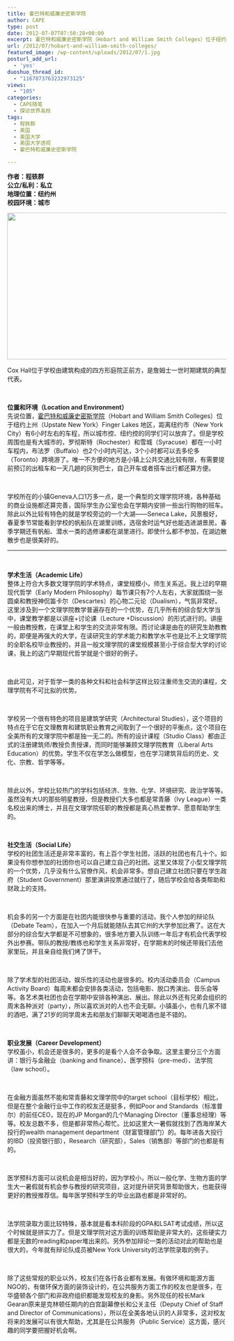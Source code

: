 ```yaml
---
title: 霍巴特和威廉史密斯学院
author: CAPE
type: post
date: 2012-07-07T07:50:28+00:00
excerpt: 霍巴特和威廉史密斯学院（Hobart and William Smith Colleges）位于纽约上州（Upstate New York）Finger Lakes 地区，距离纽约市（New York City）有6小时左右的车程，所以城市控、纽约控的同学们可以放弃了。
url: /2012/07/hobart-and-william-smith-colleges/
featured_image: /wp-content/uploads/2012/07/1.jpg
posturl_add_url:
  - 'yes'
duoshuo_thread_id:
  - "1167873763232973125"
views:
  - "105"
categories:
  - CAPE随笔
  - 探访世界高校
tags:
  - 程轶群
  - 美国
  - 美国大学
  - 美国大学透视
  - 霍巴特和威廉史密斯学院

---
```

**作者：程轶群**  
 **公立/私利：私立**  
 **地理位置：纽约州**  
 **校园环境：城市**

[<img class="alignnone size-full wp-image-3641" title="1" src="http://www.capechina.org/wp-content/uploads/2012/07/1.jpg" alt="" width="580" height="337" srcset="http://hicape.com/wp-content/uploads/2012/07/1.jpg 580w, http://hicape.com/wp-content/uploads/2012/07/1-300x174.jpg 300w" sizes="(max-width: 580px) 100vw, 580px" />][1]

Cox Hall位于学校由建筑构成的四方形庭院正前方，是詹姆士一世时期建筑的典型代表。

&nbsp;

**位置和环境（Location and Environment）**  
先说位置，<a href="http://www.hws.edu/" target="_blank">霍巴特和威廉史密斯学院</a>（Hobart and William Smith Colleges）位于纽约上州（Upstate New York）Finger Lakes 地区，距离纽约市（New York City）有6小时左右的车程，所以城市控、纽约控的同学们可以放弃了。但是学校周围也是有大城市的，罗彻斯特（Rochester）和雪城（Syracuse）都在一小时车程内，布法罗（Buffalo）也2个小时内可达，3个小时都可以去多伦多（Toronto）跨境游了。唯一不方便的地方是小镇上公共交通比较有限，有需要提前预订的出租车和一天几趟的灰狗巴士，自己开车或者搭车出行都还算方便。

&nbsp;

学校所在的小镇Geneva人口1万多一点，是一个典型的文理学院环境，各种基础的商业设施都还算完善，国际学生办公室也会在学期内安排一些出行购物的班车。除此以外比较有特色的就是学校旁边的一个大湖——Seneca Lake，风景极好，春夏季节常能看到学校的帆船队在湖里训练，选宿舍时运气好也能选进湖景房。春季学期还有帆船、潜水一类的选修课都在湖里进行。即使什么都不参加，在湖边散散步也是很美好的。  
****

&nbsp;

**学术生活（Academic Life）**  
整体上符合大多数文理学院的学术特点，课堂规模小，师生关系近。我上过的早期现代哲学（Early Modern Philosophy）每节课只有7个人左右，大家就围绕一张圆桌和教授神侃笛卡尔（Descartes）的心物二元论（Dualism），气氛非常好。这里涉及到一个文理学院教学普遍存在的一个优势，在几乎所有的综合型大学当中，课堂教学都是以讲座+讨论课（Lecture +Discussion）的形式进行的。讲座一般由教授教，在课堂上和学生的交流非常有限。而讨论课是由在的研究生助教教的，即便是再强大的大学，在读研究生的学术能力和教学水平也是比不上文理学院的全职名校毕业教授的，并且一般文理学院的课堂规模甚至小于综合型大学的讨论课，我上的这门早期现代哲学就是个很好的例子。

&nbsp;

由此可见，对于哲学一类的各种文科和社会科学这样比较注重师生交流的课程，文理学院有不可比拟的优势。

&nbsp;

学校另一个很有特色的项目是建筑学研究（Architectural Studies），这个项目的特点在于它在文理教育和建筑职业教育之间取到了一个很好的平衡点，这个项目在全美所有的文理学院中都是独一无二的。所有的设计课程（Studio Class）都由正式的注册建筑师/教授负责授课，而同时能够兼顾文理学院教育（Liberal Arts Education）的优势。学生不仅在学怎么做模型，也在学习建筑背后的历史、文化、宗教、哲学等等。

&nbsp;

除此以外，学校比较热门的学科包括经济、生物、化学、环境研究、政治学等等。虽然没有大U的那些明星教授，但是教授们大多也都是常青藤（Ivy League）一类名校出来的博士，并且在文理学院任职的教授都是真心热爱教学、愿意帮助学生的。

&nbsp;

**社交生活（Social Life）**  
学校的社团生活还是非常丰富的，有上百个学生社团，活跃的社团也有几十个。如果没有你想参加的社团你也可以自己建立自己的社团。这里又体现了小型文理学院的一个优势，几乎没有什么官僚作风，机会非常多。想自己建立社团只要在学生政府（Student Government）那里演讲投票通过就行了，随后学校会给各类帮助和财政上的支持。

&nbsp;

机会多的另一个方面是在社团内能很快参与重要的活动，我个人参加的辩论队（Debate Team），在加入一个月后就能随队去其它州的大学参加比赛了。这在大部分的综合型大学都是不可想象的，很多地方要入队训练一年后才有机会代表学校外出参赛。带队的教授/教练也和学生关系非常好，在学期末的时候还带我们去他家里玩，并且亲自给我们烤了饼干。

&nbsp;

除了学术型的社团活动，娱乐性的活动也是很多的。校内活动委员会（Campus Activity Board）每周末都会安排各类活动，包括电影、脱口秀演出、音乐会等等。各艺术类社团也会在学期中安排各种演出、展出。除此以外还有兄弟会组织的周末各种派对（party），所以喜欢派对的人也不会无聊。小镇虽小，也有几家不错的酒吧，满了21岁的同学周末去和朋友们聊聊天喝喝酒也是不错的。

&nbsp;

**职业发展（Career Development）**  
学校虽小，机会还是很多的，更多的是看个人会不会争取。这里主要分三个方面讲：银行与金融业（banking and finance）、医学预科（pre-med）、法学院（law school）。

&nbsp;

在金融方面虽然不能和常青藤和文理学院中的target school（目标学校）相比，但是在整个金融行业中工作的校友还是挺多，例如Poor and Standards（标准普尔）的前任CEO，现在的JP Morgan的几个Managing Director（董事总经理）等等。校友总数不多，但是都非常热心帮忙。比如这里大一暑假就找到了西海岸某大投行的wealth management department（财富管理部门）的。每年进各大投行的IBD（投资银行部），Research（研究部），Sales（销售部）等部门的也都是有的。

&nbsp;

医学预科方面可以说机会是相当好的，因为学校小，所以一般化学、生物方面的学生大一暑假就有机会参与教授的研究项目，这对提升研究背景帮助很大，也能获得更好的教授推荐信。每年医学预科学生的毕业出路也都是非常好的。

&nbsp;

法学院录取方面比较特殊，基本就是看本科阶段的GPA和LSAT考试成绩，所以这个时候就是拼实力了。但是文理学院对这方面的训练帮助是非常大的，这些硬实力都是无数的reading和paper堆出来的。另外参加辩论一类的活动对此的帮助也是很大的，今年就有辩论队成员被New York University的法学院录取的例子。

&nbsp;

除了这些常规的职业以外，校友们在各行各业都有发展。有做环境和能源方面NGO的，有做环保方面的装饰设计的，在公共服务方面工作的校友也是很多，在华盛顿各个部门和非政府组织都能发现校友的身影。另外现任的校长Mark Gearan原来是克林顿任期内的白宫副幕僚长和公关主任（Deputy Chief of Staff and Director of Communications），所以在全美各地认识的人非常多，这对校友将来的发展可以有很大帮助，尤其是在公共服务（Public Service）这方面，感兴趣的同学要把握好机会啊。

&nbsp;

 [1]: http://www.capechina.org/wp-content/uploads/2012/07/1.jpg